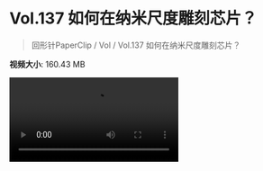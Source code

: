 # Vol.137 如何在纳米尺度雕刻芯片？

> 回形针PaperClip / Vol / Vol.137 如何在纳米尺度雕刻芯片？

**视频大小**: 160.43 MB

<div class="video"><video src="https://file.hsyhx.top/video/PaperClip/Vol/137.mp4" controls preload>🤔 您的浏览器不支持 video 标签</video></div>